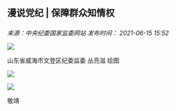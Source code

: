 ## 漫说党纪 | 保障群众知情权

### 

_来源：中央纪委国家监委网站_ _发布时间： 2021-06-15 15:52_

![](https://www.ccdi.gov.cn/hdjln/ywtt/202106/W020210929376768098746.jpg)

山东省威海市文登区纪委监委 丛亮滋 绘图

![](https://www.ccdi.gov.cn/hdjln/ywtt/202106/W020210929376768197466.jpg)

![](https://www.ccdi.gov.cn/hdjln/ywtt/202106/W020210929376768288752.jpg)

敬靖